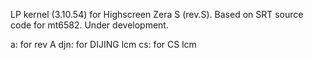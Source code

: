 LP kernel (3.10.54) for Highscreen Zera S (rev.S).
Based on SRT source code for mt6582. 
Under development.

a: for rev A
djn: for DIJING lcm
cs: for CS lcm

